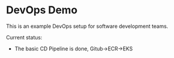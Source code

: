 # DevOps Demo

This is an example DevOps setup for software development teams.

Current status:
* The basic CD Pipeline is done, Gitub->ECR->EKS